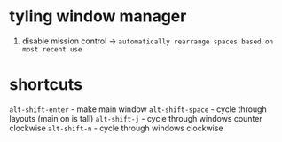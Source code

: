 # tyling window manager

1. disable mission control -> `automatically rearrange spaces based on most recent use`

# shortcuts

`alt-shift-enter` - make main window
`alt-shift-space` - cycle through layouts (main on is tall)
`alt-shift-j` - cycle through windows counter clockwise
`alt-shift-n` - cycle through windows clockwise
